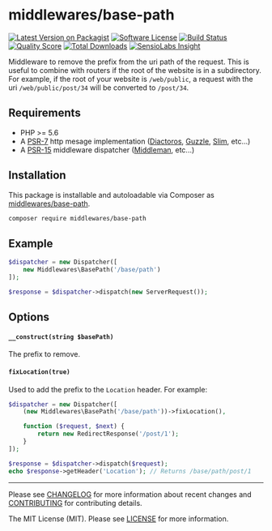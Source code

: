 # middlewares/base-path

[![Latest Version on Packagist][ico-version]][link-packagist]
[![Software License][ico-license]](LICENSE)
[![Build Status][ico-travis]][link-travis]
[![Quality Score][ico-scrutinizer]][link-scrutinizer]
[![Total Downloads][ico-downloads]][link-downloads]
[![SensioLabs Insight][ico-sensiolabs]][link-sensiolabs]

Middleware to remove the prefix from the uri path of the request. This is useful to combine with routers if the root of the website is in a subdirectory. For example, if the root of your website is `/web/public`, a request with the uri `/web/public/post/34` will be converted to `/post/34`.

## Requirements

* PHP >= 5.6
* A [PSR-7](https://packagist.org/providers/psr/http-message-implementation) http mesage implementation ([Diactoros](https://github.com/zendframework/zend-diactoros), [Guzzle](https://github.com/guzzle/psr7), [Slim](https://github.com/slimphp/Slim), etc...)
* A [PSR-15](https://github.com/http-interop/http-middleware) middleware dispatcher ([Middleman](https://github.com/mindplay-dk/middleman), etc...)

## Installation

This package is installable and autoloadable via Composer as [middlewares/base-path](https://packagist.org/packages/middlewares/base-path).

```sh
composer require middlewares/base-path
```

## Example

```php
$dispatcher = new Dispatcher([
	new Middlewares\BasePath('/base/path')
]);

$response = $dispatcher->dispatch(new ServerRequest());
```

## Options

#### `__construct(string $basePath)`

The prefix to remove.

#### `fixLocation(true)`

Used to add the prefix to the `Location` header. For example:

```php
$dispatcher = new Dispatcher([
    (new Middlewares\BasePath('/base/path'))->fixLocation(),

    function ($request, $next) {
        return new RedirectResponse('/post/1');
    }
]);

$response = $dispatcher->dispatch($request);
echo $response->getHeader('Location'); // Returns /base/path/post/1
```

---

Please see [CHANGELOG](CHANGELOG.md) for more information about recent changes and [CONTRIBUTING](CONTRIBUTING.md) for contributing details.

The MIT License (MIT). Please see [LICENSE](LICENSE) for more information.

[ico-version]: https://img.shields.io/packagist/v/middlewares/base-path.svg?style=flat-square
[ico-license]: https://img.shields.io/badge/license-MIT-brightgreen.svg?style=flat-square
[ico-travis]: https://img.shields.io/travis/middlewares/base-path/master.svg?style=flat-square
[ico-scrutinizer]: https://img.shields.io/scrutinizer/g/middlewares/base-path.svg?style=flat-square
[ico-downloads]: https://img.shields.io/packagist/dt/middlewares/base-path.svg?style=flat-square
[ico-sensiolabs]: https://img.shields.io/sensiolabs/i/9b31bebd-c76f-422f-9e6f-1785aa4e4386.svg?style=flat-square

[link-packagist]: https://packagist.org/packages/middlewares/base-path
[link-travis]: https://travis-ci.org/middlewares/base-path
[link-scrutinizer]: https://scrutinizer-ci.com/g/middlewares/base-path
[link-downloads]: https://packagist.org/packages/middlewares/base-path
[link-sensiolabs]: https://insight.sensiolabs.com/projects/9b31bebd-c76f-422f-9e6f-1785aa4e4386
